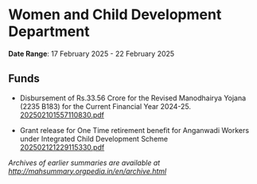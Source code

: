 # Women and Child Development Department

**Date Range**: 17 February 2025 - 22 February 2025


## Funds
- Disbursement of Rs.33.56 Crore for the Revised Manodhairya Yojana (2235 B183) for the Current Financial Year 2024-25.\
  [202502101557110830.pdf](https://gr.maharashtra.gov.in/Site/Upload/Government%20Resolutions/English/202502101557110830.pdf)

- Grant release for One Time retirement benefit for Anganwadi Workers under Integrated Child Development Scheme\
  [202502121229115330.pdf](https://gr.maharashtra.gov.in/Site/Upload/Government%20Resolutions/English/202502121229115330.pdf)


*Archives of earlier summaries are available at http://mahsummary.orgpedia.in/en/archive.html*